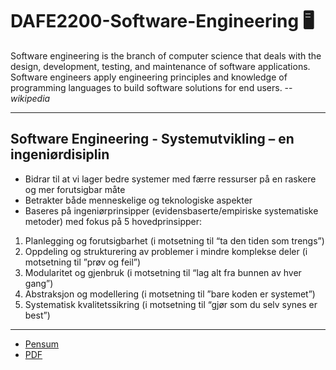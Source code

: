 # DAFE2200-Software-Engineering 🖥️
Software engineering is the branch of computer science that deals with the design, development, testing, and maintenance of software applications. Software engineers apply engineering principles and knowledge of programming languages to build software solutions for end users. -- _wikipedia_ 
***
## Software Engineering - Systemutvikling – en ingeniørdisiplin
* Bidrar til at vi lager bedre systemer med færre ressurser
på en raskere og mer forutsigbar måte
* Betrakter både menneskelige og teknologiske aspekter
* Baseres på ingeniørprinsipper (evidensbaserte/empiriske
systematiske metoder) med fokus på 5 hovedprinsipper: 
1. Planlegging og forutsigbarhet (i motsetning til “ta den tiden
som trengs”)
2. Oppdeling og strukturering av problemer i mindre
komplekse deler (i motsetning til ”prøv og feil”)
3. Modularitet og gjenbruk (i motsetning til “lag alt fra bunnen
av hver gang”)
4. Abstraksjon og modellering (i motsetning til ”bare koden er
systemet”)
5. Systematisk kvalitetssikring (i motsetning til “gjør som du
selv synes er best”)
***

* [Pensum](https://www.akademika.no/teknologi/data-og-informasjonsteknologi/software-engineering-global-edition/9781292096131)
* [PDF](https://mycourses.aalto.fi/pluginfile.php/1177979/mod_resource/content/1/Sommerville-Software-Engineering-10ed.pdf)

